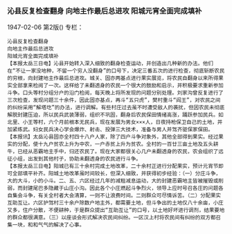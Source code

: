 ### 沁县反复检查翻身  向地主作最后总进攻  阳城元宵全面完成填补

1947-02-06
第2版()
专栏：

    沁县反复检查翻身
    向地主作最后总进攻
    阳城元宵全面完成填补
    【本报太岳三日电】沁县开始转入深入细致的翻身检查运动，并创造出几种新的办法。他们在“不让一家没地种，不留一个穷人没翻身”的口号下，决定三番五次的进行检查，彻底斩断农民的穷根，向封建地主作最后总进攻。城关、固亦两基点进行果实展览，将农民自翻身以来所得果实全部拿来检阅了一次。这样给了未翻透身的农民一个很大的鼓励和启示，并积极要求重新参加斗争。口头等村分组分户的沿门检阅，每天晚上将所发现的问题分别处理。刘家沟曾反复进行了三次检查，发现问题三十余件，因此固亦基点，再斗“五只虎”，樊村重斗“阎王”，对农民之间的纠纷采用“解塔圪”的办法，进行调解。有些村庄过去虽不时遭受敌人的袭扰，但因农民未彻底解脱封建压迫，所以民兵武装薄弱，组织不巩固，翻身后农民保田情绪高涨，踊跃参加民兵。如北里、小王等村，六个月前根本无民兵，现在发展为男女×××人，日夜持枪保卫自己的土地，并加紧练武。妇女民兵决心学会爆炸、射击、投弹三大技术，准备与男人并驾齐驱保家保田。
    【本报讯】太岳沁县固亦全村四十八户人家，除了四户斗争对象外，其他全部得到果实。经过果实的分配，使十九户贫农上升为中农，一户赤贫上升为贫农。全村的一百廿三亩土地及五头耕牛，已经从恶霸地主手中，归还农民了。现在大家都很关心几户未翻透身的农民，农会组织了远征小组，出发到其他村子，协助未翻透身的农民进行斗争。
    【本报太岳三日电】阳城已有三十余村完成土地改革，二十余村正进行分配果实，预计元宵节即可全部填平补齐。阳城土地改革虽时间较长，但深入细致，并获得初步经验：（一）分庄斗争，大的大斗，小的小斗。二、五、六区经过几年的减租减息运动，大的封建恶霸地主皆被摧毁或削弱，而封建尾巴多隐藏于山庄小沟。因此各个小庄燃起斗争烈火，领导上应时号召各庄的问题各自集会斗争，有关全村者大会清算，一则不让浪费时间。二则群众可尽情诉苦。（二）分配果实互助互让。六区护驾村三十余户除数户地主外，都需要土地，但斗争出的土地仅八十余亩，小庄又多，住户分散，不便耕种，于是群众提出“互助互让”的口号，以土地好坏进行调剂，结果要地的群众都很满意。（三）以座谈会形式解决农民间纠纷。一区汉上村将农民间有纠纷的双方都召集一块，和和气气的解决了心事。
